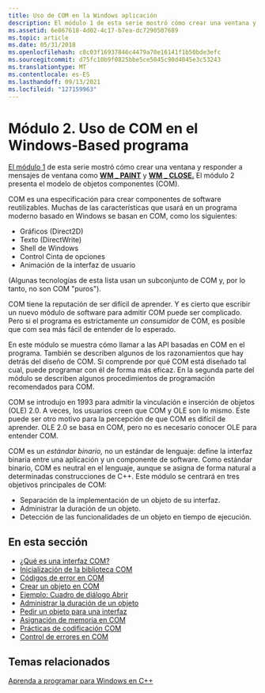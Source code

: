 ```yaml
---
title: Uso de COM en la Windows aplicación
description: El módulo 1 de esta serie mostró cómo crear una ventana y responder a mensajes de ventana como WM \_ PAINT y WM \_ CLOSE. El módulo 2 presenta el modelo de objetos componentes (COM).
ms.assetid: 6e867618-4d02-4c17-b7ea-dc7290507689
ms.topic: article
ms.date: 05/31/2018
ms.openlocfilehash: c8c03f16937846c4479a70e16141f1b50bde3efc
ms.sourcegitcommit: d75fc10b9f0825bbe5ce5045c90d4045e3c53243
ms.translationtype: MT
ms.contentlocale: es-ES
ms.lasthandoff: 09/13/2021
ms.locfileid: "127159963"
---
```

# <a name="module-2-using-com-in-your-windows-based-program"></a>Módulo 2. Uso de COM en el Windows-Based programa

[El módulo 1](your-first-windows-program.md) de esta serie mostró cómo crear una ventana y responder a mensajes de ventana como [**WM \_ PAINT**](/windows/desktop/gdi/wm-paint) y [**WM \_ CLOSE.**](/windows/desktop/winmsg/wm-close) El módulo 2 presenta el modelo de objetos componentes (COM).

COM es una especificación para crear componentes de software reutilizables. Muchas de las características que usará en un programa moderno basado en Windows se basan en COM, como los siguientes:

-   Gráficos (Direct2D)
-   Texto (DirectWrite)
-   Shell de Windows
-   Control Cinta de opciones
-   Animación de la interfaz de usuario

(Algunas tecnologías de esta lista usan un subconjunto de COM y, por lo tanto, no son COM "puros").

COM tiene la reputación de ser difícil de aprender. Y es cierto que escribir un nuevo módulo de software para admitir COM puede ser complicado. Pero si el programa es estrictamente *un consumidor* de COM, es posible que com sea más fácil de entender de lo esperado.

En este módulo se muestra cómo llamar a las API basadas en COM en el programa. También se describen algunos de los razonamientos que hay detrás del diseño de COM. Si comprende por qué COM está diseñado tal cual, puede programar con él de forma más eficaz. En la segunda parte del módulo se describen algunos procedimientos de programación recomendados para COM.

COM se introdujo en 1993 para admitir la vinculación e inserción de objetos (OLE) 2.0. A veces, los usuarios creen que COM y OLE son lo mismo. Este puede ser otro motivo para la percepción de que COM es difícil de aprender. OLE 2.0 se basa en COM, pero no es necesario conocer OLE para entender COM.

COM es un *estándar binario,* no un estándar de lenguaje: define la interfaz binaria entre una aplicación y un componente de software. Como estándar binario, COM es neutral en el lenguaje, aunque se asigna de forma natural a determinadas construcciones de C++. Este módulo se centrará en tres objetivos principales de COM:

-   Separación de la implementación de un objeto de su interfaz.
-   Administrar la duración de un objeto.
-   Detección de las funcionalidades de un objeto en tiempo de ejecución.

## <a name="in-this-section"></a>En esta sección

-   [¿Qué es una interfaz COM?](what-is-a-com-interface-.md)
-   [Inicialización de la biblioteca COM](initializing-the-com-library.md)
-   [Códigos de error en COM](error-codes-in-com.md)
-   [Crear un objeto en COM](creating-an-object-in-com.md)
-   [Ejemplo: Cuadro de diálogo Abrir](example--the-open-dialog-box.md)
-   [Administrar la duración de un objeto](managing-the-lifetime-of-an-object.md)
-   [Pedir un objeto para una interfaz](asking-an-object-for-an-interface.md)
-   [Asignación de memoria en COM](memory-allocation-in-com.md)
-   [Prácticas de codificación COM](com-coding-practices.md)
-   [Control de errores en COM](error-handling-in-com.md)

## <a name="related-topics"></a>Temas relacionados

<dl> <dt>

[Aprenda a programar para Windows en C++](learn-to-program-for-windows.md)
</dt> </dl>

 

 